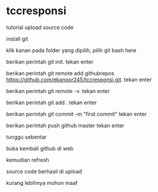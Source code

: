 # tccresponsi

tutorial upload source code

install git

klik kanan pada folder yang dipilih, pilih git bash here

berikan perintah git init. tekan enter

berikan perintah  git remote add githubrepos https://github.com/ekanoor245/tccresponsi.git. tekan enter

berikan perintah git remote -v. tekan enter

berikan perintah git add . tekan enter

berikan perintah git commit -m "first commit" tekan enter

berikan perintah push github master tekan enter

tunggu sebentar

buka kembali github di web

kemudian refresh

source code berhasil di upload

kurang lebihnya mohon maaf
